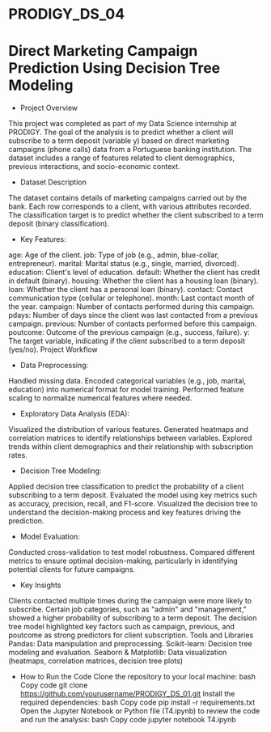 # PRODIGY_DS_04
# Direct Marketing Campaign Prediction Using Decision Tree Modeling
* Project Overview

This project was completed as part of my Data Science internship at PRODIGY. The goal of the analysis is to predict whether a client will subscribe to a term deposit (variable y) based on direct marketing campaigns (phone calls) data from a Portuguese banking institution. The dataset includes a range of features related to client demographics, previous interactions, and socio-economic context.

* Dataset Description
  
The dataset contains details of marketing campaigns carried out by the bank. Each row corresponds to a client, with various attributes recorded. The classification target is to predict whether the client subscribed to a term deposit (binary classification).

* Key Features:

age: Age of the client.
job: Type of job (e.g., admin, blue-collar, entrepreneur).
marital: Marital status (e.g., single, married, divorced).
education: Client's level of education.
default: Whether the client has credit in default (binary).
housing: Whether the client has a housing loan (binary).
loan: Whether the client has a personal loan (binary).
contact: Contact communication type (cellular or telephone).
month: Last contact month of the year.
campaign: Number of contacts performed during this campaign.
pdays: Number of days since the client was last contacted from a previous campaign.
previous: Number of contacts performed before this campaign.
poutcome: Outcome of the previous campaign (e.g., success, failure).
y: The target variable, indicating if the client subscribed to a term deposit (yes/no).
Project Workflow

* Data Preprocessing:

Handled missing data.
Encoded categorical variables (e.g., job, marital, education) into numerical format for model training.
Performed feature scaling to normalize numerical features where needed.

* Exploratory Data Analysis (EDA):
  
Visualized the distribution of various features.
Generated heatmaps and correlation matrices to identify relationships between variables.
Explored trends within client demographics and their relationship with subscription rates.

* Decision Tree Modeling:

Applied decision tree classification to predict the probability of a client subscribing to a term deposit.
Evaluated the model using key metrics such as accuracy, precision, recall, and F1-score.
Visualized the decision tree to understand the decision-making process and key features driving the prediction.

* Model Evaluation:

Conducted cross-validation to test model robustness.
Compared different metrics to ensure optimal decision-making, particularly in identifying potential clients for future campaigns.

* Key Insights
  
Clients contacted multiple times during the campaign were more likely to subscribe.
Certain job categories, such as "admin" and "management," showed a higher probability of subscribing to a term deposit.
The decision tree model highlighted key factors such as campaign, previous, and poutcome as strong predictors for client subscription.
Tools and Libraries
Pandas: Data manipulation and preprocessing.
Scikit-learn: Decision tree modeling and evaluation.
Seaborn & Matplotlib: Data visualization (heatmaps, correlation matrices, decision tree plots)

* How to Run the Code
Clone the repository to your local machine:
bash
Copy code
git clone https://github.com/yourusername/PRODIGY_DS_01.git
Install the required dependencies:
bash
Copy code
pip install -r requirements.txt
Open the Jupyter Notebook or Python file (T4.ipynb) to review the code and run the analysis:
bash
Copy code
jupyter notebook T4.ipynb
